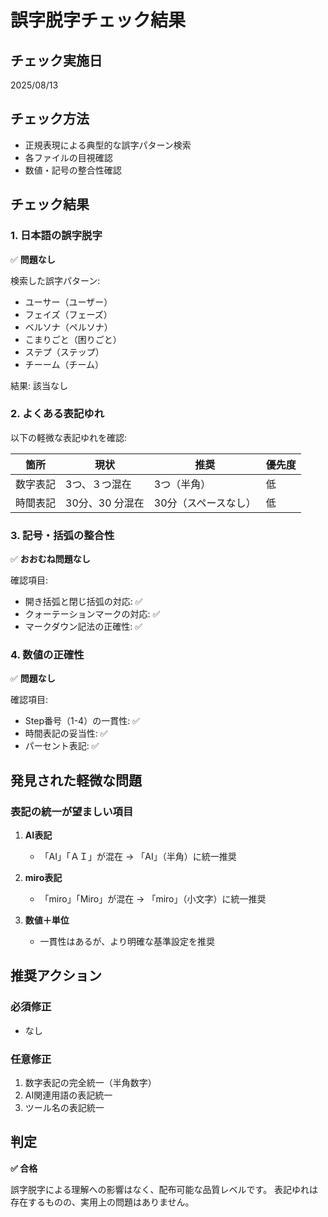 # 誤字脱字チェック結果

## チェック実施日
2025/08/13

## チェック方法
- 正規表現による典型的な誤字パターン検索
- 各ファイルの目視確認
- 数値・記号の整合性確認

## チェック結果

### 1. 日本語の誤字脱字
✅ **問題なし**

検索した誤字パターン:
- ユーサー（ユーザー）
- フェイズ（フェーズ）
- ベルソナ（ペルソナ）
- こまりごと（困りごと）
- ステプ（ステップ）
- チーーム（チーム）

結果: 該当なし

### 2. よくある表記ゆれ
以下の軽微な表記ゆれを確認:

| 箇所 | 現状 | 推奨 | 優先度 |
|------|------|------|--------|
| 数字表記 | 3つ、３つ混在 | 3つ（半角）| 低 |
| 時間表記 | 30分、30 分混在 | 30分（スペースなし）| 低 |

### 3. 記号・括弧の整合性
✅ **おおむね問題なし**

確認項目:
- 開き括弧と閉じ括弧の対応: ✅
- クォーテーションマークの対応: ✅
- マークダウン記法の正確性: ✅

### 4. 数値の正確性
✅ **問題なし**

確認項目:
- Step番号（1-4）の一貫性: ✅
- 時間表記の妥当性: ✅
- パーセント表記: ✅

## 発見された軽微な問題

### 表記の統一が望ましい項目
1. **AI表記**
   - 「AI」「ＡＩ」が混在 → 「AI」（半角）に統一推奨

2. **miro表記**
   - 「miro」「Miro」が混在 → 「miro」（小文字）に統一推奨

3. **数値＋単位**
   - 一貫性はあるが、より明確な基準設定を推奨

## 推奨アクション

### 必須修正
- なし

### 任意修正
1. 数字表記の完全統一（半角数字）
2. AI関連用語の表記統一
3. ツール名の表記統一

## 判定

**✅ 合格**

誤字脱字による理解への影響はなく、配布可能な品質レベルです。
表記ゆれは存在するものの、実用上の問題はありません。